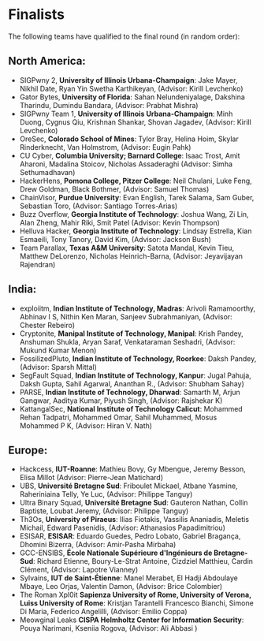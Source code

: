 Finalists
=========

The following teams have qualified to the final round (in random order):

## North America:

- SIGPwny 2, **University of Illinois Urbana-Champaign**: Jake Mayer, Nikhil Date, Ryan Yin Swetha Karthikeyan,
  (Advisor: Kirill Levchenko)
- Gator Bytes, **University of Florida**: Sahan Nelundeniyalage, Dakshina Tharindu, Dumindu Bandara, (Advisor: Prabhat Mishra)
- SIGPwny Team 1, **University of Illinois Urbana-Champaign**: Minh Duong, Cygnus Qiu, Krishnan Shankar, Shovan Jagadev, (Advisor: Kirill Levchenko)
- OreSec, **Colorado School of Mines**: Tylor Bray, Helina Hoim, Skylar Rinderknecht, Van Holmstrom, (Advisor: Eugin Pahk)
- CU Cyber, **Columbia University; Barnard College**: Isaac Trost,  Amit Aharoni, Madalina Stoicov, Nicholas Assaderaghi (Advisor: Simha Sethumadhavan)
- HackerHens, **Pomona College, Pitzer College**: Neil Chulani, Luke Feng, Drew Goldman, Black Bothmer, (Advisor: Samuel Thomas)
- ChainVisor, **Purdue University**: Evan English, Tarek Salama, Sam Guber, Sebastian Toro, (Advisor: Santiago Torres-Arias)
- Buzz Overflow, **Georgia Institute of Technology**: Joshua Wang, Zi Lin, Alan Zheng, Mahir Riki, Smit Patel (Advisor: Kevin Thompson)
- Helluva Hacker, **Georgia Institute of Technology**: Lindsay Estrella, Kian Esmaeili, Tony Tanory, David Kim, (Advisor: Jackson Bush)
- Team Parallax, **Texas A&M University**: Satota Mandal, Kevin Tieu, Matthew DeLorenzo, Nicholas Heinrich-Barna, (Advisor: Jeyavijayan Rajendran)


## India:
- exploiitm, **Indian Institute of Technology, Madras**: Arivoli Ramamoorthy, Abhinav I S, Nithin Ken Maran, Sanjeev Subrahmaniyan, (Advisor: Chester Rebeiro)
- Cryptonite, **Manipal Institute of Technology, Manipal**: Krish Pandey, Anshuman Shukla, Aryan Saraf, Venkataraman Seshadri, (Advisor: Mukund Kumar Menon)
- FossilizedPluto, **Indian Institute of Technology, Roorkee**: Daksh Pandey, (Advisor: Sparsh Mittal)
- SegFault Squad, **Indian Institute of Technology, Kanpur**:  Jugal Pahuja, Daksh Gupta, Sahil Agarwal, Ananthan R., (Advisor: Shubham Sahay)
- PARSE, **Indian Institute of Technology, Dharwad**: Samarth M, Arjun Gangwar, Aaditya Kumar, Piyush Singh, (Advisor: Rajshekar K)
- KattangalSec, **National Institute of Technology Calicut**: Mohammed Rehan Tadpatri, Mohammed Omar, Sahil Muhammed, Mosus Mohammed P K, (Advisor: Hiran V. Nath)


## Europe:
- Hackcess, **IUT-Roanne**: Mathieu Bovy, Gy Mbengue, Jeremy Besson, Elisa Millot (Advisor: Pierre-Jean Matichard)
- UBS, **Université Bretagne Sud**: Friboulet Mickael, Atbane Yasmine, Raheriniaina Telly, Ye Luc, (Advisor: Philippe Tanguy)
- Ultra Binary Squad, **Université Bretagne Sud**: Gauteron Nathan, Collin Baptiste, Loubat Jeremy, (Advisor: Philippe Tanguy)
- Th3Os, **University of Piraeus**: Ilias Fiotakis, Vassilis Ananiadis, Meletis Michail, Edward Pasenidis, (Advisor: Athanasios Papadimitriou)
- ESISAR, **ESISAR**: Eduardo Guedes, Pedro Lobato, Gabriel Bragança, Dhomini Bizerra, (Advisor: Amir-Pasha Mirbaha)
- GCC-ENSIBS, **École Nationale Supérieure d'Ingénieurs de Bretagne-Sud**: Richard Etienne, Boury-Le-Strat Antoine, Cizdziel Matthieu, Cardin Clément, (Advisor: Lapotre Vianney)
- Sylvains, **IUT de Saint-Étienne**: Manel Merabet, El Hadji Abdoulaye Mbaye, Leo Orjas, Valentin Damon, (Advisor: Brice Colombier)
- The Roman Xpl0it **Sapienza University of Rome, University of Verona, Luiss University of Rome**: Kristjan Tarantelli Francesco Bianchi, Simone Di Maria, Federico Angelilli, (Advisor: Emilio Coppa)
- Meowginal Leaks **CISPA Helmholtz Center for Information Security**: Pouya Narimani, Kseniia Rogova, (Advisor: Ali Abbasi )
